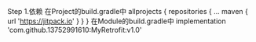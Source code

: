 Step 1.依赖
在Project的build.gradle中
allprojects {
		repositories {
			...
			maven { url 'https://jitpack.io' }
		}
	}
  在Module的build.gradle中
implementation 'com.github.13752991610:MyRetrofit:v1.0'
